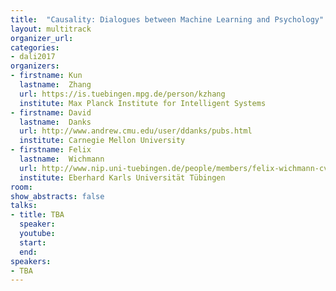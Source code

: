 ```yaml
---
title:  "Causality: Dialogues between Machine Learning and Psychology"
layout: multitrack
organizer_url: 
categories:
- dali2017
organizers:
- firstname: Kun
  lastname:  Zhang
  url: https://is.tuebingen.mpg.de/person/kzhang
  institute: Max Planck Institute for Intelligent Systems
- firstname: David 
  lastname:  Danks
  url: http://www.andrew.cmu.edu/user/ddanks/pubs.html
  institute: Carnegie Mellon University
- firstname: Felix 
  lastname:  Wichmann
  url: http://www.nip.uni-tuebingen.de/people/members/felix-wichmann-cv.html
  institute: Eberhard Karls Universität Tübingen
room: 
show_abstracts: false
talks:
- title: TBA
  speaker:
  youtube: 
  start: 
  end: 
speakers:
- TBA 
---
```

